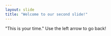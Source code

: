 ```yaml
---
layout: slide
title: "Welcome to our second slide!"
---
```

"This is your time."
Use the left arrow to go back!
